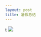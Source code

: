 ---layout: posttitle: 暑假总结---t<img src="https://github.com/shennian/shennian.github.io/tree/master/_posts/summer.jpg"/>
